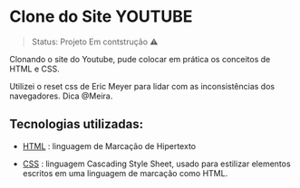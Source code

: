 # Clone do Site YOUTUBE

> Status: Projeto Em contstrução ⚠️

Clonando o site do Youtube, pude colocar em prática os conceitos de HTML e CSS.

Utilizei o reset css de Eric Meyer para lidar com as inconsistências dos navegadores. Dica @Meira.

## Tecnologias utilizadas:

- [HTML](https://developer.mozilla.org/pt-BR/docs/Web/HTML) : linguagem de Marcação de Hipertexto

- [CSS](https://developer.mozilla.org/pt-BR/docs/Web/CSS) : linguagem Cascading Style Sheet, usado para estilizar elementos escritos em uma linguagem de marcação como HTML.
